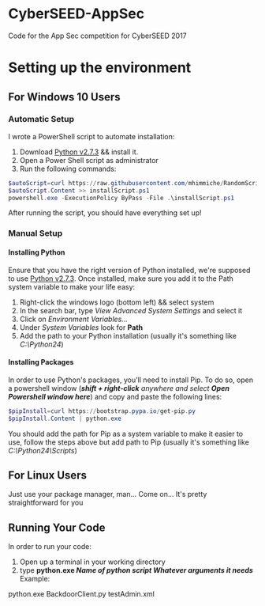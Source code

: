 # CyberSEED-AppSec
Code for the App Sec competition for CyberSEED 2017


# Setting up the environment

## For Windows 10 Users
### Automatic Setup
I wrote a PowerShell script to automate installation:
1. Download [Python v2.7.3](https://www.python.org/download/releases/2.7.3/) && install it.
2. Open a Power Shell script as administrator
3. Run the following commands:
```powershell
$autoScript=curl https://raw.githubusercontent.com/mhimmiche/RandomScripts/master/pythonSetupScript.ps1
$autoScript.Content >> installScript.ps1
powershell.exe -ExecutionPolicy ByPass -File .\installScript.ps1
```
After running the script, you should have everything set up!
### Manual Setup
#### Installing Python
Ensure that you have the right version of Python installed, we're supposed to use [Python v2.7.3](https://www.python.org/download/releases/2.7.3/).
Once installed, make sure you add it to the Path system variable to make your life easy:
1. Right-click the windows logo (bottom left) && select system
2. In the search bar, type *View Advanced System Settings* and select it
3. Click on *Environment Variables...* 
4. Under *System Variables* look for **Path**
5. Add the path to your Python installation (usually it's something like *C:\Python24*)

#### Installing Packages
In order to use Python's packages, you'll need to install Pip. To do so, open a powershell window (***shift + right-click** anywhere and select **Open Powershell window here***) and copy and paste the following lines:
```powershell
$pipInstall=curl https://bootstrap.pypa.io/get-pip.py
$pipInstall.Content | python.exe
```
You should add the path for Pip as a system variable to make it easier to use, follow the steps above but add path to Pip (usually it's something like *C:\Python24\Scripts*)

## For Linux Users
Just use your package manager, man... Come on... It's pretty straightforward for you


## Running Your Code
In order to run your code:
1. Open up a terminal in your working directory
2. type **python.exe *Name of python script* *Whatever arguments it needs***
Example:

python.exe BackdoorClient.py testAdmin.xml



